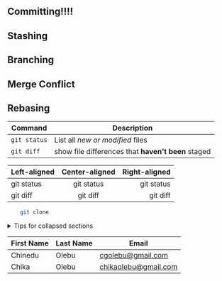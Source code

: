## Committing!!!!

## Stashing

## Branching

## Merge Conflict

## Rebasing

| Command | Description |
| --- | --- |
| `git status` | List all *new or modified* files |
| `git diff` | show file differences that **haven't been** staged |

| Left-aligned | Center-aligned | Right-aligned |
| :---| :---: | ---: |
| git status | git status | git status |
| git diff | git diff | git diff |

```sh
    git clone
```
<details>
  <summary>
    Tips for collapsed sections
  </summary>
  
  ```py
    print ("hello world")
  ```
```mermaid
  graph TD;
  A --> B;
  A --> C;
  B --> D;
  C --> D;
```
</details>

| First Name | Last Name | Email |
| ---------- | --------- | ------ |
| Chinedu | Olebu | cgolebu@gmail.com |
| Chika | Olebu | chikaolebu@gmail.com |


